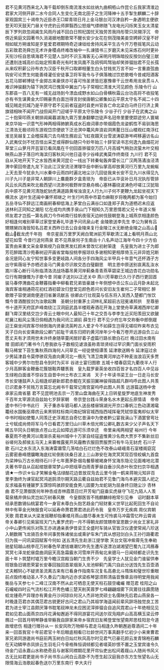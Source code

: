 <!-- { "loadSidebar": true } -->
君不见黄河西来北入海千载却倒东南流淮水如丝纳九曲桐栢山作昆仑丘我家清淮边君家大河侧开辟二水今合同人生变化无南北田子之生河降神十五手掣生麒麟二十辞家观国宾三十谒帝为近臣赤王□犀青琐日月上金马银台河汉津自矜一身遇明主便欲登天叩天鼓天门昼关守虎豹云师屏翳西公怒烟气缥缈随飞龙电光闪烁笑玉女太清星辰下罗列欻忽阊阖生风雨丹诚不回白日照杞国忧天独劳苦我持彤管只凤翎浮沉　帝傍近紫庭文园著书久消渴据地酣歌常不醒长安少女花在侧茂陵美妾空娉婷汉皇不好相如赋方朔谁知是岁星爱君襟期特奇迈谏垣给舍持风采平生古今开万卷摇笔风云动五彩致君尧舜岂无术许身稷卨终难改袖中一扎谏猎书三岁磨灭未见采炼石何时更补天衔沙枉自思填海君不见楚人当时不识玉海客无心采明月明珠暗投反按剑白璧三献还遭刖连城高价后始定照乘奇光有时发凤凰不及鸱鸮鸣驽骀却笑骅骝拙君不见长孺从来叹积薪公孙布衣为汉臣千秋开口取卿相董生白头甘贱贫万言不如一言重直弦曲钩安可论贾生何能善绛灌任安徒事卫将军我令与子俱落魄过饮悲歌嘅今昔咸阳酒客五花马邯郸博徒千金掷古来豪侠亦可喜可怜圣贤皆厄塞豫章干云世希用龙泉贯斗人难识神骏翻为辕下驹冥鸿已愧笼中翼出门与子常相忆清淮大河见颜色 
乐陵令行
山东郡县一百八无有一城无战场到今漂血成野水如山白骨横秋霜云台功高将不收投笔亦有书生谋黄金大印赐豪贵白面岂得言封侯唐朝公卿集如云平原太守名不闻二十四城见贼走抗城乃是平原守君不见前者寇盗时县吏州官各亡命北梁白马终日行济上黄旗错相映不闻开门战但闻开门迎嗟乎平原太守乐陵令 
少谷子行
少谷子在武夷之山二十抱筞叩燕关朝排阊阖暮湖海九霄万里身翻攀岂徒声名冠帝里要使踪迹穷人寰朅来京华始一识意气形神两相得肺腑真成水石痼词章亦带烟霞色龙姿鹤性不易驯海思江清浩无极顷将东游观岱宗便欲下泛沧溟中鼍风奔浪岩洞黑鳌日压山楼观红南浮红淮览吴越复工会稽探禹穴去鸟晴生鴈宕云飞虹夜蹑天台雪波涛窈渺岑崿移遍访名山入武夷仗剑不忧百怪出采芝或得群仙随只今妙年始三十辞官读书志何逸九曲烟花对草堂三山萝月开芸室已看凤凰在千仞回首骅骝空万匹八月高城气稍劲流萤木叶交相映燕山游子落日吟海滨归客秋风兴他日遥寻少谷峰武夷莫作终南径
九川行
君不见自从天地开天下之水皆西来黄河昆仑一线出下转秦甸轰奔雷长江广汉两荡潏浊泾清渭中萦回帝遣九龙下治此江汉安流泾渭理华岳中断仙掌高却放黄河行万里九龙蜿蜒上天去至今犹余九川水秦中云雨四时遍北地尘沙几回徒我来长安不见九川水得见九川子九川子是非常人朝辞川上麋鹿群夕盒青琐为　帝臣已从华衮补日月况执彤管排风云长风西来吹北极西望川流渺何极野岸空悬舟楫心塞林暮绕波涛色吁嗟江汉犹阻兵中原不见黄河清虺蛇豺虎满道路黄埃浊浪无人行九川子何不更鞭九龙起坐视天下横流水
送叶生还闽中兼怀郑继之
叶生行吟燕中市葛巾麻鞋岁将晚两都为客今始归五岳寻仙不辞远江南画舸春柳低海上茅堂白云满谷口如逢郑子真为道栖迟未应返
送林利正同知之潮阳
忆在成均共携手泉山门下相知久万里恩情若父兄十年道义惭师友君才岂孤一第名佩刀今作岭南行挂帆夜宿天边树伐鼓朝登海上城燕京相逢颜色好相逢何难别草草过家登堂寿礼毕道予问讯泉山老
金陵歌送李先生 
李公为舅有吕甥甥舅四海皆知名吕君关西昨日去公自金陵来复行金陵江水无断绝金陵之山高山&#63139;截山&#63139;截龙虎千年抱　帝京星辰万里罗天阙白鹭洲前芳草歇清江浦上看明月燕山北望花如雪
今昔行送何燕泉
君不见燕泉何子生南岳十八名声动江海年今四十少方伯富贵由来重文采金章紫绶乃自致黑发红颜未曾改忆初射筞逢　先皇我为进士子为郎芳花醉踏清沙苑春树迎开画省堂每投桃李报琼玖多谢相知更相厚倚玉元非异姓兄断金况是同心友宁知世事多变更岐路人间各分手四海风尘半甲兵十年意气还杯酒子方出守紫薇垣予亦栖迟金马门黄金尽识故交态白璧翻思　明主恩中原送别哀离乱汝水嵩川客心断行马秋临清洛流战场暮吊黄河岸蓟桑青青燕草碧梁王城边杏花白功勋名位行有期慷慨为子歌今昔
同崔子送刘以正还关中
燕川芳草歇已久行子西行更回首骏马春停渭曲花金鞭暮指秦中柳看君兄弟皆豪雄十年侧想中丞公东山云月卧未起北海宾客谁相通荷花初红酒初碧汝归登堂见颜色若问长安旧友生崔何二子常相忆
醉歌赠子容使湖南便道归省兼讯献吉
徐卿此行壮观莫与伍东将入吴西入楚都门怅饮慨今昔酒酣拔剑为汝歌起舞　圣朝分封重茅土词林礼桨超前古冠冕诸邦拱　至尊册书十道开天府匡庐峰南绕江汉洞庭武昌半楼观寿酒花开海上堂使舟草满湘西岸忆卿翻飞霄汉里结交岂少青云士眼中何人最知己十年之交吾与李李生近买阳羡田又欲皷柁襄江船风尘落日倘相遇为我问讯江湖前
薛生行 
君不见少府忘年交祢衡中郎倒屣迎王粲坐间宾客尽倾倒海内贤豪流英盻古人爱才今不如薛生岂得无嗟叹昨来布衣见　天子日向长安乘款段公卿门前耻干谒东归把钓黄河岸年少今看万卷开远游自负三山愿丈夫有才须用世未许终身随草蔓闲居好着子虚篇行路长歌白石烂
晚过田水南有赠
田郎闭门著书今几卷我欲与子数相见谑浪虽称青琐贤经过罕识黄门面长安雨积鞍马稀堂下苔生集秋燕四海何人问草玄一经徒使桓谭羡
延津歌送韩令
延津寇过余少男延津县令莫停骖双凫直向黄河北一鴈先飞清卫南黄河岸边不种麦浊浪滔天多贾客城中少男尔勿愁县令到时为买半
谷进士宴归图歌
五城十楼春窈窕九衢夜半人行少月高醉客金鞭垂花簇银鞍弄騕褭我　皇九载罗豪英坐收四百皆才名四百人中见谷生绿袍白面谁不惊谷生自昔中州士布衣三来谒　天子十年读书梁王台一日走马长安市长安锺鼓声入云相逢却避新郎君赤鲲在天振羽翼神骏得路超凡群呜呼此图人共羡已识君身不贫贱万言莫忘北阙书千载常记南宫宴呜呼此图人共羡
远游篇送杨中舍承家云南省墓
君不见昆明池去京一万里山盘海曲在天上日转星旋罗地底生神发秀千百年太宰源流自兹始七岁辞家朝　帝京登台践斗荣身名水木更起丘原情请　帝帝遣中书行中书此行　天子重赤车驷马都人送岳楼昼锦湖光开京口春帆江色动潇湘鼋鼍经水国衡巫瘴疠云来黑铜柱标南问南纪锦官城西指西域挥毫凭轼惊蛮夷却似太宰中书时相如使蜀人同羡迁史浮湘志自奇忆昔滇中为使者黔公宴我滇山下酒罢曾弯壮士兮赋成尚倚将军马今日看君万里归山川草木倍光辉公卿礼数古来少父子声名天下稀五华冈头日朝放点苍山北云如障远游可乐须皁还　帝里亲闱两相望
裕州行 
今年春夏雨不绝黄河以南渐杀麦裕州城中十万家自经寇盗惟黄沙名商大贾岁不集新丝旧谷嗟何及郝侯五马天上来褰帷露冕开风霾教农服田贾服贾只有牛马无豺虎
石川子歌
石川之水东流入东海涛雷灨雪几荡啮白石烂烂色不改泰山嵯峨青石室楼阁窈窕云雾密悬峰牕牖瞰海底红轮倒影扶桑日波上三山渺安在海灵冥冥现百怪蛟螭九首盘为梁神仙万古长相待石川子七年葺茅卧烟岛餐藜被褐身怀宝海东隐沦见面难地北潜夫著书早自从召起绾银章常梦山中把瑶草白雨青萝昼自垂沙风赤叶秋空扫京华相遇谪★一作识☆仙才笑解金龟沽绿醅花边昔放双凫去云里今骑一鹤来蒋琬元知非百里李渤终为谏官起冥鸿逝鹄须尔期天路云衢自兹始君不见鲁门海鸟本避灾国人祀之反求福虽有锺皷罗玉馔惊鸣骇顾安能食男儿固要为龙蛇胡为屈身终日随尘沙 
杏林曲 
君不见萧御医何年种杏成杏林霞蒸日烂开芳甸门庭垂实虎昼守飞花九陌人人羡菊泉橘井俱仙灵岂如万树春风散　今皇御医皆不贱麒麟绯袍常引见奉　诏时翻本草经承恩数锡仙桃宴君今一身官未尊白头抱艺趋金门轻财重义世罕比起死回生不自论林中有草金光映服食可以延寿命萧君萧君进此药令我　皇帝万岁无疾病
周仪宾朝天歌
周君来从大梁发摇鞭却指秦楼月燕山腊尽春未生可怜裘马冲霜雪忆昨云霄谒帝关春卿引见紫宸班天门九重罗虎豹一月不得朝龙颜馆甥帝室恩数少尚女王家礼非小中山更传闻乐对陈王亦进通亲表伊昔梁王全盛时车骑从官皆汉仪遣使常闻八珍送入朝数赐飞龙骑百余年间事势殊诸侯出或乘驴车朱门宾从想冠剑白头王孙行路衢君归为我一问讯梁园赋客今何如 
送五清先生赴浙江提学歌
天台文宿冲紫霄先生奉勑驰星轺越山桃李花万树春色早渡钱塘潮忆昨先生遭斥逐漂泊湖湘望巴蜀九江鸿鴈春冥冥七泽龙蛇昼盘曲洞庭天高急霜霰氷河雪岸开燕甸北来骢马一日闻倾都走识先生面十年卜筑楚村墟万里今瞻汉宫殿当朝门生贵不少　先皇学士人犹见金门谁留供奉班银鱼旧锡恩荣宴长安春回独回首翠烟渐入龙池柳蓟门禹穴自此分送饯先生百壶酒丈夫轗轲心不疑贤圣流离古来有已看身作指南车况复名高悬北斗隋珠和璧世珍重眼前点毁终难动圣人不久奏云门海内近亦求梁栋琴瑟须聆清庙音豫章且待明堂用我闻衡岳与天参七十二峰江汉南不然从此可栖息无使天柱石鼓空巉巗 
赠范君 
桂阳之山石巄嵷四时云气流杉松江开秀色蟠三楚天削芙蓉罗七峰翩翩烟雾下凤鷟往往霹雳随蛟龙锺奇产异理亦有黄金丹沙间琼玖何况人杰非地灵硕士名儒映先后君山燕泉各一时晚逢范君亦其偶范君古貌更好古问之君山乃其祖学海遥闻前辈风辞场独觉良工苦君为进士宰江县颇厌簿书耽笔砚神龙未应困泥滓骅骝会自追风霓君山十年绝相见见君如见君山面燕京四月花满甸邂逅不得同游宴花间送尔双凫翔庐山高高横玉梁云停鴈过一回首月明琴静谁举觞我自辞家来帝乡宿宾旧友稀登堂怅望南邦思桂阳怠今道故增悲伤 
相逢行赠孙从一 
长安风吹万物柳与君走马相逢久昨朝邂逅尊酒间二十年来一回首我官十年前君官十年后眼底相看已壮龄世间万事真翻手忆初少小来柬曹君家兄弟同游遨尚书庭前两玉树白日灿烂秋风高尔时见君气已豪花颜云发青锦袍石麟在天动鳞甲赤凤排云生羽毛只今骨格殊恒调倾都见者嗟英妙恨不置之玉堂宾谁令久待金门诏永嘉山水称绝奇且与谢客同襟期花里开帘仙吏出松间着屐山人随尚书风义古无比如君更是尚书子尚书东山闲白云高卧不为苍生起汉庭我亦东方生怅望名山无限情海云浩歌起春色送尔万里东南行 
李大夫行
